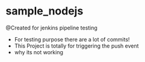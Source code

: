 # sample_nodejs
@Created for jenkins pipeline testing
* For testing purpose there are a lot of commits!
* This Project is totally for triggering the push event
* why its not working
